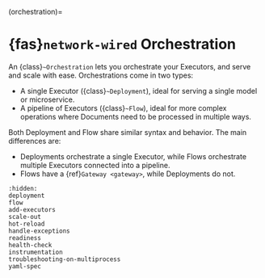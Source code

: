 (orchestration)=
# {fas}`network-wired` Orchestration

An {class}`~Orchestration` lets you orchestrate your Executors, and serve and scale with ease. Orchestrations come in two types:
- A single Executor ({class}`~Deployment`), ideal for serving a single model or microservice.
- A pipeline of Executors ({class}`~Flow`), ideal for more complex operations where Documents need to be processed in multiple ways.

Both Deployment and Flow share similar syntax and behavior. The main differences are:

- Deployments orchestrate a single Executor, while Flows orchestrate multiple Executors connected into a pipeline. 
- Flows have a {ref}`Gateway <gateway>`, while Deployments do not.

```{toctree}
:hidden:
deployment
flow
add-executors
scale-out
hot-reload
handle-exceptions
readiness
health-check
instrumentation
troubleshooting-on-multiprocess
yaml-spec
```
